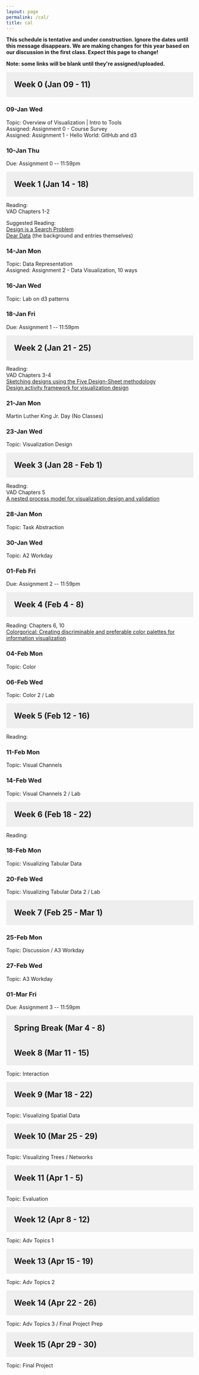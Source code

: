 ```yaml
---
layout: page
permalink: /cal/
title: cal
---
```


<style>

h2 {
  margin: 0 0 1em 0;
  padding: 1em;
  background-color: #EEEEEE;
}

.item {
  padding: 0 1em 1em 1em;
}

.due {
  font-weight: bold;
}

h2, ul {
  margin-bottom: 0
}

.topic, .assigned, .due, .materials, .vid {
  padding-left: 2em;
}

</style>

**This schedule is tentative and under construction. Ignore the dates until this message disappears. We are making changes for this year based on our discussion in the first class. Expect this page to change!**   

**Note: some links will be blank until they're assigned/uploaded.**

## Week 0 (Jan 09 - 11)

### 09-Jan Wed   
Topic: Overview of Visualization | Intro to Tools   
Assigned: Assignment 0 - Course Survey   
Assigned: Assignment 1 - Hello World: GitHub and d3   

### 10-Jan Thu   
Due: Assignment 0 -- 11:59pm   

## Week 1 (Jan 14 - 18)

Reading:   
VAD Chapters 1-2   

Suggested Reading:   
[Design is a Search Problem](https://www.youtube.com/watch?v=fThhbt23SGM)   
[Dear Data](http://www.dear-data.com/theproject) (the background and entries themselves)   

### 14-Jan Mon   
Topic: Data Representation  
Assigned: Assignment 2 - Data Visualization, 10 ways   

### 16-Jan Wed   
Topic: Lab on d3 patterns

### 18-Jan Fri   
Due: Assignment 1 -- 11:59pm   

## Week 2 (Jan 21 - 25)

Reading:   
VAD Chapters 3-4   
[Sketching designs using the Five Design-Sheet methodology](http://chrisheadleand.com/wp-content/papercite-data/pdf/roberts2015sketching.pdf)  
[Design activity framework for visualization design](http://vis.cs.ucdavis.edu/vis2014papers/TVCG/papers/2191_20tvcg12-mckenna-2346331.pdf)

### 21-Jan Mon   
Martin Luther King Jr. Day (No Classes)   

### 23-Jan Wed   
Topic: Visualization Design   

## Week 3 (Jan 28 - Feb 1)

Reading:   
VAD Chapters 5  
[A nested process model for visualization design and validation](https://www.computer.org/csdl/trans/tg/2009/06/ttg2009060921-abs.html)  

### 28-Jan Mon   
Topic: Task Abstraction   

### 30-Jan Wed   
Topic: A2 Workday   

### 01-Feb Fri   
Due: Assignment 2 -- 11:59pm   

## Week 4 (Feb 4 - 8)

Reading: Chapters 6, 10  
[Colorgorical: Creating discriminable and preferable color palettes for information visualization](https://gramaz.io/pdf/gramazio-2016-ccd.pdf)  

### 04-Feb Mon   
Topic: Color

### 06-Feb Wed   
Topic: Color 2 / Lab

## Week 5 (Feb 12 - 16)
Reading:   

### 11-Feb Mon   
Topic: Visual Channels   

### 14-Feb Wed   
Topic: Visual Channels 2 / Lab   

## Week 6 (Feb 18 - 22)   
Reading: 

### 18-Feb Mon   
Topic: Visualizing Tabular Data   

### 20-Feb Wed   
Topic: Visualizing Tabular Data 2 / Lab   

## Week 7 (Feb 25 - Mar 1)   

### 25-Feb Mon   
Topic: Discussion / A3 Workday   

### 27-Feb Wed   
Topic: A3 Workday   

### 01-Mar Fri
Due: Assignment 3 -- 11:59pm   

## Spring Break (Mar 4 - 8)

## Week 8 (Mar 11 - 15)   
Topic: Interaction   

## Week 9 (Mar 18 - 22)   
Topic: Visualizing Spatial Data   

## Week 10 (Mar 25 - 29)   
Topic: Visualizing Trees / Networks   

## Week 11 (Apr 1 - 5)   
Topic: Evaluation   

## Week 12 (Apr 8 - 12)   
Topic: Adv Topics 1   

## Week 13 (Apr 15 - 19)   
Topic: Adv Topics 2   

## Week 14 (Apr 22 - 26)   
Topic: Adv Topics 3 / Final Project Prep   

## Week 15 (Apr 29 - 30)   
Topic: Final Project   
